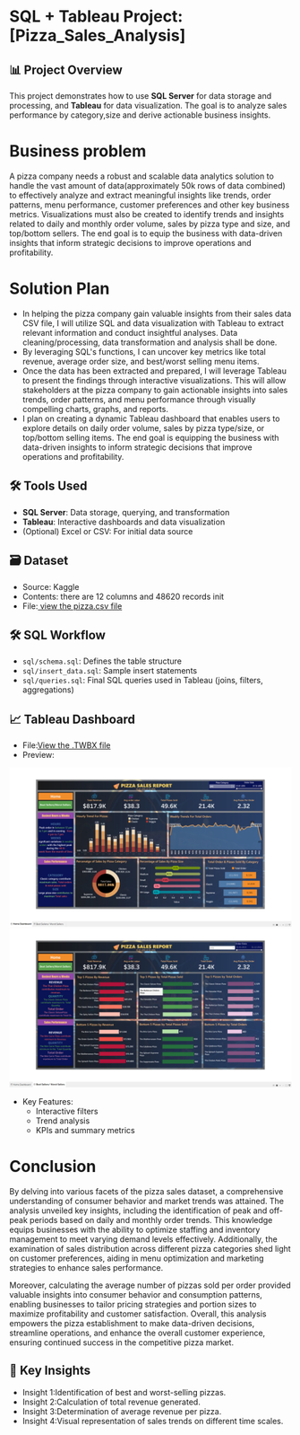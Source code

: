 # SQL + Tableau Project: [Pizza_Sales_Analysis]

## 📊 Project Overview
This project demonstrates how to use **SQL Server** for data storage and processing, and **Tableau** for data visualization. The goal is to analyze sales performance by category,size and derive actionable business insights.

# Business problem
A pizza company needs a robust and scalable data analytics solution to handle the vast amount of data(approximately 50k rows of data combined) to effectively analyze and extract meaningful insights like trends, order patterns, menu performance, customer preferences and other key business metrics. Visualizations must also be created to identify trends and insights related to daily and monthly order volume, sales by pizza type and size, and top/bottom sellers. The end goal is to equip the business with data-driven insights that inform strategic decisions to improve operations and profitability.

# Solution Plan
  + In helping the pizza company gain valuable insights from their sales data CSV file, I will utilize SQL and data visualization with Tableau to extract relevant information and conduct insightful analyses.
    Data cleaning/processing, data transformation and analysis shall be done.
  + By leveraging SQL's functions, I can uncover key metrics like total revenue, average order size, and best/worst selling menu items.
  + Once the data has been extracted and prepared, I will leverage Tableau to present the findings through interactive visualizations. This will allow stakeholders at the pizza company to gain actionable 
    insights 
    into sales trends, order patterns, and menu performance through visually compelling charts, graphs, and reports.
  + I plan on creating a dynamic Tableau dashboard that enables users to explore details on daily order volume, sales by pizza type/size, or top/bottom selling items. The end goal is equipping the business with 
    data-driven insights to inform strategic decisions that improve operations and profitability.
## 🛠️ Tools Used
- **SQL Server**: Data storage, querying, and transformation
- **Tableau**: Interactive dashboards and data visualization
- (Optional) Excel or CSV: For initial data source

## 🗃️ Dataset
- Source: Kaggle
- Contents: there are 12 columns and 48620 records init
- File:[ view the pizza.csv file](https://github.com/Nayankoparkar/Pizza-Sales-Project-Using-SQl-Server-Tableau-/blob/main/pizza_sales.csv)

## 🛠️ SQL Workflow
- `sql/schema.sql`: Defines the table structure
- `sql/insert_data.sql`: Sample insert statements
- `sql/queries.sql`: Final SQL queries used in Tableau (joins, filters, aggregations)

## 📈 Tableau Dashboard
- File:[View the .TWBX file](https://github.com/Nayankoparkar/Pizza-Sales-Project-Using-SQl-Server-Tableau-/blob/main/Pizza%20Sales%20Report.twbx)
- Preview:

![Dashboard Screenshot](https://github.com/Nayankoparkar/Pizza-Sales-Project-Using-SQl-Server-Tableau-/blob/main/Screenshot%20(119).png)
![Dashboard Screenshot](https://github.com/Nayankoparkar/Pizza-Sales-Project-Using-SQl-Server-Tableau-/blob/main/Screenshot%20(120).png)

- Key Features:
  - Interactive filters
  - Trend analysis
  - KPIs and summary metrics
# Conclusion 
By delving into various facets of the pizza sales dataset, a comprehensive understanding of consumer behavior and market trends was attained. The analysis unveiled key insights, including the identification of peak and off-peak periods based on daily and monthly order trends. This knowledge equips businesses with the ability to optimize staffing and inventory management to meet varying demand levels effectively. Additionally, the examination of sales distribution across different pizza categories shed light on customer preferences, aiding in menu optimization and marketing strategies to enhance sales performance.

Moreover, calculating the average number of pizzas sold per order provided valuable insights into consumer behavior and consumption patterns, enabling businesses to tailor pricing strategies and portion sizes to maximize profitability and customer satisfaction. Overall, this analysis empowers the pizza establishment to make data-driven decisions, streamline operations, and enhance the overall customer experience, ensuring continued success in the competitive pizza market.

## 📌 Key Insights
- Insight 1:Identification of best and worst-selling pizzas.
- Insight 2:Calculation of total revenue generated.
- Insight 3:Determination of average revenue per pizza.
- Insight 4:Visual representation of sales trends on different time scales.



